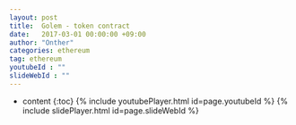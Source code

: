 ```yaml
---
layout: post
title:  Golem - token contract
date:   2017-03-01 00:00:00 +09:00
author: "Onther"
categories: ethereum
tag: ethereum
youtubeId : ""
slideWebId : ""
---
```

* content
{:toc}
{% include youtubePlayer.html id=page.youtubeId %}
{% include slidePlayer.html id=page.slideWebId %}

